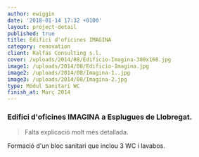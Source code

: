 ```yaml
---
author: ewiggin
date: '2018-01-14 17:32 +0100'
layout: project-detail
published: true
title: Edifici d'oficines IMAGINA
category: renovation
client: Ralfas Consulting s.l.
cover: /uploads/2014/08/Edificio-Imagina-300x168.jpg
image1: /uploads/2014/08/Edificio-Imagina.jpg
image2: /uploads/2014/08/Imagina-1..jpg
image3: /uploads/2014/08/Imagina-2.jpg
type: Módul Sanitari WC
finish_at: Març 2014
---
```

### Edifici d'oficines IMAGINA a Esplugues de Llobregat.

> Falta explicació molt més detallada.

Formació d'un bloc sanitari que inclou 3 WC i lavabos.
